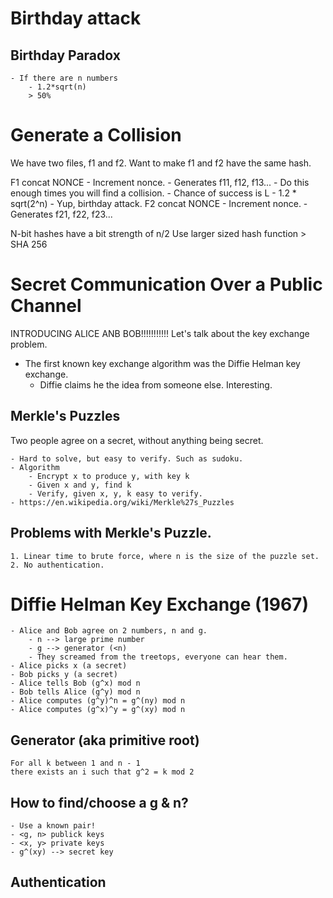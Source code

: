 # Birthday attack

## Birthday Paradox
	- If there are n numbers
		- 1.2*sqrt(n)
		> 50%

# Generate a Collision
We have two files, f1 and f2.
Want to make f1 and f2 have the same hash.

F1 concat NONCE
	- Increment nonce.
	- Generates f11, f12, f13...
	- Do this enough times you will find a collision.
	- Chance of success is L
		- 1.2 * sqrt(2^n)
		- Yup, birthday attack.
F2 concat NONCE
	- Increment nonce.
	- Generates f21, f22, f23...

N-bit hashes have a bit strength of n/2
Use larger sized hash function > SHA 256

# Secret Communication Over a Public Channel

INTRODUCING ALICE ANB BOB!!!!!!!!!!! Let's talk about the key exchange problem.

- The first known key exchange algorithm was the Diffie Helman key exchange.
	- Diffie claims he the idea from someone else. Interesting.

## Merkle's Puzzles
Two people agree on a secret, without anything being secret.

	- Hard to solve, but easy to verify. Such as sudoku.
	- Algorithm
		- Encrypt x to produce y, with key k
		- Given x and y, find k
		- Verify, given x, y, k easy to verify.
	- https://en.wikipedia.org/wiki/Merkle%27s_Puzzles

## Problems with Merkle's Puzzle.
	1. Linear time to brute force, where n is the size of the puzzle set.
	2. No authentication.

# Diffie Helman Key Exchange (1967)
	- Alice and Bob agree on 2 numbers, n and g.
		- n --> large prime number
		- g --> generator (<n)
		- They screamed from the treetops, everyone can hear them.
	- Alice picks x (a secret)
	- Bob picks y (a secret)
	- Alice tells Bob (g^x) mod n
	- Bob tells Alice (g^y) mod n
	- Alice computes (g^y)^n = g^(ny) mod n
	- Alice computes (g^x)^y = g^(xy) mod n

## Generator (aka primitive root)
	For all k between 1 and n - 1
	there exists an i such that g^2 = k mod 2

## How to find/choose a g & n?
	- Use a known pair!
	- <g, n> publick keys
	- <x, y> private keys
	- g^(xy) --> secret key

## Authentication
